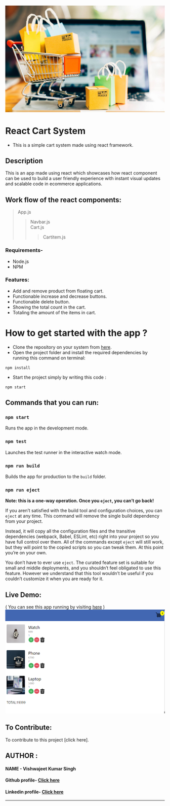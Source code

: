 ![cart](https://github.com/vishwajeet-hash/cartsystem/blob/master/images/shopping.jpeg)
# React Cart System

* This is a simple cart system made using react framework.

## Description

This is an app made using react which showcases how react component can be used to build a user friendly experience with instant visual updates and scalable code in ecommerce applications.

## Work flow of the react components:

> App.js
>> Navbar.js <br>
>> Cart.js 
>>>  Cartitem.js
 

### Requirements-

* Node.js
* NPM

### Features:

* Add and remove product from floating cart.
* Functionable increase and decrease buttons.
* Functionable delete button.
* Showing the total count in the cart.
* Totaling the amount of the items in cart. 

# How to get started with the app ?

* Clone the repository on your system from [here](https://github.com/vishwajeet-hash/cartsystem).
* Open the project folder and install the required dependencies by running this command on terminal:
```
npm install
```
* Start the project simply by writing this code :
```
npm start
```

## Commands that you can run:

### `npm start`

Runs the app in the development mode.

### `npm test`

Launches the test runner in the interactive watch mode.

### `npm run build`

Builds the app for production to the `build` folder.

### `npm run eject`

**Note: this is a one-way operation. Once you `eject`, you can’t go back!**

If you aren’t satisfied with the build tool and configuration choices, you can `eject` at any time. This command will remove the single build dependency from your project.

Instead, it will copy all the configuration files and the transitive dependencies (webpack, Babel, ESLint, etc) right into your project so you have full control over them. All of the commands except `eject` will still work, but they will point to the copied scripts so you can tweak them. At this point you’re on your own.

You don’t have to ever use `eject`. The curated feature set is suitable for small and middle deployments, and you shouldn’t feel obligated to use this feature. However we understand that this tool wouldn’t be useful if you couldn’t customize it when you are ready for it.

## Live Demo:
( You can see this app running by visiting [here](https://www.youtube.com/watch?v=UlEYzTG2fV) )
![demo](https://github.com/vishwajeet-hash/cartsystem/blob/master/images/demo.PNG)

## To Contribute:
To contribute to this project [click here].

## AUTHOR :

#### NAME - Vishwajeet Kumar Singh <br>
#### Github profile- [Click here](https://github.com/vishwajeet-hash)
#### Linkedin profile- [Click here](https://www.linkedin.com/in/vishwajeet-kumar-singh-b2a7aa1a5/)

***

